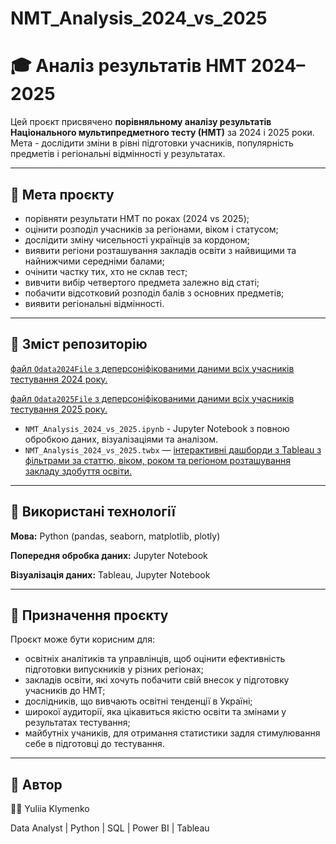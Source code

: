# NMT_Analysis_2024_vs_2025
# 🎓 Аналіз результатів НМТ 2024–2025

Цей проєкт присвячено **порівняльному аналізу результатів Національного мультипредметного тесту (НМТ)** за 2024 і 2025 роки.  
Мета - дослідити зміни в рівні підготовки учасників, популярність предметів і регіональні відмінності у результатах.

---
## 🧩 Мета проєкту

- порівняти результати НМТ по роках (2024 vs 2025);
- оцінити розподіл учасників за регіонами, віком і статусом;
- дослідити зміну чисельності українців за кордоном;
- виявити регіони розташування закладів освіти з найвищими та найнижчими середніми балами;
- очінити частку тих, хто не склав тест;
- вивчити вибір четвертого предмета залежно від статі;
- побачити відсотковий розподіл балів з основних предметів;
- виявити регіональні відмінності.

---
## 📁 Зміст репозиторію

 [файл `Odata2024File` з деперсоніфікованими даними всіх учасників тестування 2024 року.](https://zno.testportal.com.ua/opendata)
 
 [файл `Odata2025File` з деперсоніфікованими даними всіх учасників тестування 2025 року.](https://zno.testportal.com.ua/opendata)
 
- `NMT_Analysis_2024_vs_2025.ipynb` - Jupyter Notebook з повною обробкою даних, візуалізаціями та аналізом.
- `NMT_Analysis_2024_vs_2025.twbx` — [інтерактивні дашборди з Tableau з фільтрами за статтю, віком, роком та регіоном розташування закладу здобуття освіти.](https://public.tableau.com/app/profile/yuliia.klymenko/viz/NMT_Analysis_Final_project_16_10/2024vs2025)


---
## 🧠 Використані технології

**Мова:**  Python (pandas, seaborn, matplotlib, plotly)

**Попередня обробка даних:**	Jupyter Notebook

**Візуалізація даних:**	Tableau, Jupyter Notebook

---
## 🎯 Призначення проєкту

Проєкт може бути корисним для:
- освітніх аналітиків та управлінців, щоб оцінити ефективність підготовки випускників у різних регіонах;
- закладів освіти, які хочуть побачити свій внесок у підготовку учасників до НМТ;
- дослідників, що вивчають освітні тенденції в Україні;
- широкої аудиторії, яка цікавиться якістю освіти та змінами у результатах тестування;
- майбутніх учаників, для отримання статистики задля стимулювання себе в підготовці до тестування.

---
## 📌 Автор

👩‍💻 Yuliia Klymenko

Data Analyst | Python | SQL | Power BI | Tableau
